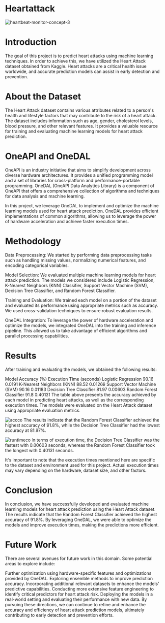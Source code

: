 # Heartattack
![heartbeat-monitor-concept-3](https://github.com/AkshayRamakrishnann/Multiple-Sclerosis-Disease/assets/111365771/2a602b11-a519-42f9-a899-5f31a984ca66)

# Introduction
The goal of this project is to predict heart attacks using machine learning techniques. In order to achieve this, we have utilized the Heart Attack dataset obtained from Kaggle. Heart attacks are a critical health issue worldwide, and accurate prediction models can assist in early detection and prevention.

# About the Dataset
The Heart Attack dataset contains various attributes related to a person's health and lifestyle factors that may contribute to the risk of a heart attack. The dataset includes information such as age, gender, cholesterol levels, blood pressure, and other relevant features. It provides a valuable resource for training and evaluating machine learning models for heart attack prediction.

# OneAPI and OneDAL
OneAPI is an industry initiative that aims to simplify development across diverse hardware architectures. It provides a unified programming model and a set of libraries for cross-platform and performance-portable programming. OneDAL (OneAPI Data Analytics Library) is a component of OneAPI that offers a comprehensive collection of algorithms and techniques for data analysis and machine learning.

In this project, we leverage OneDAL to implement and optimize the machine learning models used for heart attack prediction. OneDAL provides efficient implementations of common algorithms, allowing us to leverage the power of hardware acceleration and achieve faster execution times.

# Methodology
Data Preprocessing: We started by performing data preprocessing tasks such as handling missing values, normalizing numerical features, and encoding categorical variables.

Model Selection: We evaluated multiple machine learning models for heart attack prediction. The models we considered include Logistic Regression, K-Nearest Neighbors (KNN) Classifier, Support Vector Machine (SVM), Decision Tree Classifier, and Random Forest Classifier.

Training and Evaluation: We trained each model on a portion of the dataset and evaluated its performance using appropriate metrics such as accuracy. We used cross-validation techniques to ensure robust evaluation results.

OneDAL Integration: To leverage the power of hardware acceleration and optimize the models, we integrated OneDAL into the training and inference pipeline. This allowed us to take advantage of efficient algorithms and parallel processing capabilities.

# Results
After training and evaluating the models, we obtained the following results:

Model	Accuracy (%)	Execution Time (seconds)
Logistic Regression	90.16	0.0191
K-Nearest Neighbors (KNN)	88.52	0.01269
Support Vector Machine (SVM)	90.16	0.01183
Decision Tree Classifier	81.97	0.00603
Random Forest Classifier	91.8	0.40131
The table above presents the accuracy achieved by each model in predicting heart attacks, as well as the corresponding execution times. The models were evaluated on the Heart Attack dataset using appropriate evaluation metrics.

![accco](https://github.com/AkshayRamakrishnann/Multiple-Sclerosis-Disease/assets/111365771/35dcbc8f-ad23-4453-9ea1-60a9b49429d6)
The results indicate that the Random Forest Classifier achieved the highest accuracy of 91.8%, while the Decision Tree Classifier had the lowest accuracy at 81.97%.

![runtimeco](https://github.com/AkshayRamakrishnann/Multiple-Sclerosis-Disease/assets/111365771/bd564017-390b-49c6-ab45-3f81767fdf69)
In terms of execution time, the Decision Tree Classifier was the fastest with 0.00603 seconds, whereas the Random Forest Classifier took the longest with 0.40131 seconds.

It's important to note that the execution times mentioned here are specific to the dataset and environment used for this project. Actual execution times may vary depending on the hardware, dataset size, and other factors.

# Conclusion
In conclusion, we have successfully developed and evaluated machine learning models for heart attack prediction using the Heart Attack dataset. The results indicate that the Random Forest Classifier achieved the highest accuracy of 91.8%. By leveraging OneDAL, we were able to optimize the models and improve execution times, making the predictions more efficient.

# Future Work
There are several avenues for future work in this domain. Some potential areas to explore include:

Further optimization using hardware-specific features and optimizations provided by OneDAL.
Exploring ensemble methods to improve prediction accuracy.
Incorporating additional relevant datasets to enhance the models' predictive capabilities.
Conducting more extensive feature engineering to identify critical predictors for heart attack risk.
Deploying the models in a real-world setting and evaluating their performance with new data.
By pursuing these directions, we can continue to refine and enhance the accuracy and efficiency of heart attack prediction models, ultimately contributing to early detection and prevention efforts.
